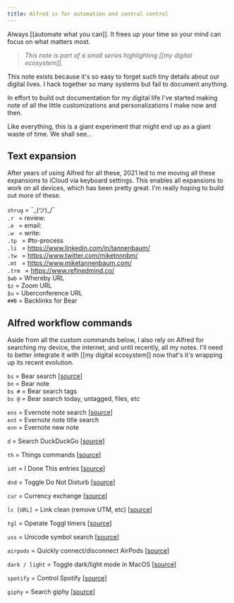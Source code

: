 ```yaml
---
title: Alfred is for automation and central control
---
```

Always [[automate what you can]]. It frees up your time so your mind can focus on what matters most.

> *This note is part of a small series highlighting [[my digital ecosystem]].*

This note exists because it's so easy to forget such tiny details about our digital lives. I hack together so many systems but fail to document anything.

In effort to build out documentation for my digital life I've started making note of all the little customizations and personalizations I make now and then.

Like everything, this is a giant experiment that might end up as a giant waste of time. We shall see...

## Text expansion
After years of using Alfred for all these, 2021 led to me moving all these expansions to iCloud via keyboard settings. This enables all expansions to work on all devices, which has been pretty great. I'm really hoping to build out more of these.

`shrug` = ¯\_(ツ)_/¯<br>
`.r ` = review:<br>
`.e ` = email:<br>
`.w ` = write: <br>
`.tp ` = #to-process <br>
`.li ` = https://www.linkedin.com/in/tannenbaum/  <br>
`.tw ` = https://www.twitter.com/miketnnnbm/  <br>
`.mt ` = https://www.miketannenbaum.com/  <br>
`.trm ` = https://www.refinedmind.co/  <br>
`$wb` = Whereby URL<br>
`$z` = Zoom URL<br>
`$u` = Uberconference URL<br>
`##B` = Backlinks for Bear<br>

## Alfred workflow commands
Aside from all the custom commands below, I also rely on Alfred for searching my device, the internet, and until recently, all my notes. I'll need to better integrate it with [[my digital ecosystem]] now that's it's wrapping up its recent evolution.

`bs` = Bear search [[source](https://github.com/drgrib/alfred-bear)]<br>
`bn` = Bear note<br>
`bs #` = Bear search tags<br>
`bs @` = Bear search today, untagged, files, etc<br>

`ens` = Evernote note search [[source](http://www.packal.org/workflow/evernote)]<br>
`ent` = Evernote note title search<br>
`enn` = Evernote new note<br>

`d` = Search DuckDuckGo [[source](https://github.com/lorenzschmid/alfred-ddgnext)]

`th` = Things commands [[source](https://github.com/xilopaint/alfred-things)]

`idt` = I Done This entries [[source](https://github.com/chadhs/idonethis-for-alfred)]

`dnd` = Toggle Do Not Disturb [[source](https://github.com/vitorgalvao/alfred-workflows/tree/master/CalmNotifications)]

`cur` = Currency exchange [[source](https://github.com/daninfpj/currency-exchange)]

`lc [URL]` = Link clean (remove UTM, etc) [[source](https://github.com/vitorgalvao/alfred-workflows/tree/master/LinkClean)]

`tgl` = Operate Toggl timers [[source](https://github.com/jason0x43/alfred-toggl)]

`uss` = Unicode symbol search [[source](https://github.com/bevesce/unicode-symbols-search)]

`airpods` = Quickly connect/disconnect AirPods [[source](https://github.com/mariuskiessling/alfred-airpods-connector)]

`dark / light` = Toggle dark/light mode in MacOS [[source](https://github.com/MikoMagni/macOS-Mojave-Dark-Mode-Workflow-for-Alfred)]

`spotify` = Control Spotify [[source](https://github.com/vdesabou/alfred-spotify-mini-player)]

`giphy` = Search giphy [[source](https://github.com/kejadlen/giphy.alfredworkflow)]
